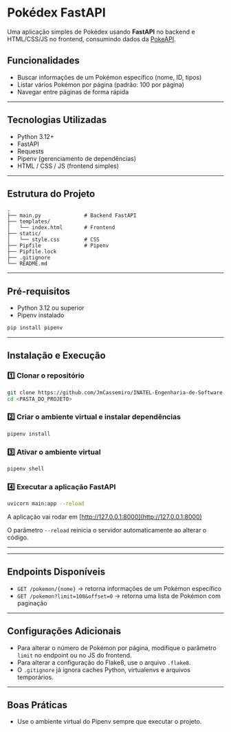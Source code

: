 # Pokédex FastAPI

Uma aplicação simples de Pokédex usando **FastAPI** no backend e HTML/CSS/JS no frontend, consumindo dados da [PokeAPI](https://pokeapi.co/).

## Funcionalidades

- Buscar informações de um Pokémon específico (nome, ID, tipos)
- Listar vários Pokémon por página (padrão: 100 por página)
- Navegar entre páginas de forma rápida

---

## Tecnologias Utilizadas

- Python 3.12+
- FastAPI
- Requests
- Pipenv (gerenciamento de dependências)
- HTML / CSS / JS (frontend simples)

---

## Estrutura do Projeto

```
.
├── main.py              # Backend FastAPI
├── templates/
│   └── index.html       # Frontend
├── static/
│   └── style.css        # CSS
├── Pipfile              # Pipenv
├── Pipfile.lock
├── .gitignore
└── README.md
```

---

## Pré-requisitos

- Python 3.12 ou superior
- Pipenv instalado

```bash
pip install pipenv
```

---

## Instalação e Execução

### 1️⃣ Clonar o repositório

```bash
git clone https://github.com/JmCassemiro/INATEL-Engenharia-de-Software.git
cd <PASTA_DO_PROJETO>
```

### 2️⃣ Criar o ambiente virtual e instalar dependências

```bash
pipenv install
```

### 3️⃣ Ativar o ambiente virtual

```bash
pipenv shell
```

### 4️⃣ Executar a aplicação FastAPI

```bash
uvicorn main:app --reload
```

A aplicação vai rodar em [http://127.0.0.1:8000](http://127.0.0.1:8000)

O parâmetro `--reload` reinicia o servidor automaticamente ao alterar o código.

---

---

## Endpoints Disponíveis

- `GET /pokemon/{nome}` → retorna informações de um Pokémon específico
- `GET /pokemon?limit=100&offset=0` → retorna uma lista de Pokémon com paginação

---

## Configurações Adicionais

- Para alterar o número de Pokémon por página, modifique o parâmetro `limit` no endpoint ou no JS do frontend.
- Para alterar a configuração do Flake8, use o arquivo `.flake8`.
- O `.gitignore` já ignora caches Python, virtualenvs e arquivos temporários.

---

## Boas Práticas

- Use o ambiente virtual do Pipenv sempre que executar o projeto.